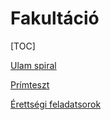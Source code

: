 # Fakultáció

[TOC]

[Ulam spiral](https://medium.com/cantors-paradise/unexpected-beauty-in-primes-b347fe0511b2)

[Prímteszt](https://hu.wikipedia.org/wiki/Pr%C3%ADmteszt)

[Érettségi feladatsorok](/ef.html)